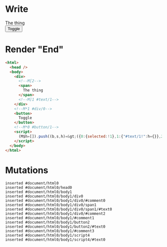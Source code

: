 # Write
  <div><!M[2><span>The thing</span><!M]1 #text/1></div><!M*1 #div/0><button>Toggle</button><!M*0 #button/1><script>(M$h=[]).push((b,s,h)=>({0:{selected:!1},1:{"#text/1!":h={}},2:h}),[0,"packages/translator-tags/src/__tests__/fixtures/define-tag-for-attribute-tag/template.marko_0_selected",])</script>


# Render "End"
```html
<html>
  <head />
  <body>
    <div>
      <!--M[2-->
      <span>
        The thing
      </span>
      <!--M]1 #text/1-->
    </div>
    <!--M*1 #div/0-->
    <button>
      Toggle
    </button>
    <!--M*0 #button/1-->
    <script>
      (M$h=[]).push((b,s,h)=&gt;({0:{selected:!1},1:{"#text/1!":h={}},2:h}),[0,"packages/translator-tags/src/__tests__/fixtures/define-tag-for-attribute-tag/template.marko_0_selected",])
    </script>
  </body>
</html>
```

# Mutations
```
inserted #document/html0
inserted #document/html0/head0
inserted #document/html0/body1
inserted #document/html0/body1/div0
inserted #document/html0/body1/div0/#comment0
inserted #document/html0/body1/div0/span1
inserted #document/html0/body1/div0/span1/#text0
inserted #document/html0/body1/div0/#comment2
inserted #document/html0/body1/#comment1
inserted #document/html0/body1/button2
inserted #document/html0/body1/button2/#text0
inserted #document/html0/body1/#comment3
inserted #document/html0/body1/script4
inserted #document/html0/body1/script4/#text0
```